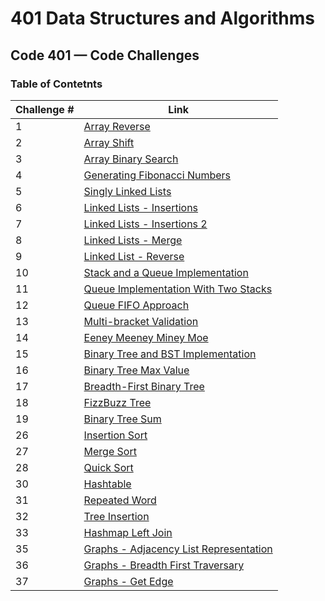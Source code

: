 # 401 Data Structures and Algorithms

## Code 401 — Code Challenges

### Table of Contetnts

Challenge # | Link
------------|-----
1 | [Array Reverse](https://github.com/bushra-401-advanced-javascript/401-data-structures-and-algorithms/tree/master/codechallenges/arrayReverse)
2 | [Array Shift](https://github.com/bushra-401-advanced-javascript/401-data-structures-and-algorithms/tree/master/codechallenges/arrayShift)
3 | [Array Binary Search](https://github.com/bushra-401-advanced-javascript/401-data-structures-and-algorithms/tree/master/codechallenges/arrayBinarySearch)
4 | [Generating Fibonacci Numbers](https://repl.it/@BshBil/Code-Challenge-04#index.js)
5 | [Singly Linked Lists](https://github.com/bushra-401-advanced-javascript/401-data-structures-and-algorithms/tree/master/codechallenges/linkedList)
6 | [Linked Lists - Insertions](https://github.com/bushra-401-advanced-javascript/401-data-structures-and-algorithms/tree/master/codechallenges/linkedList-2)
7 | [Linked Lists - Insertions 2](https://github.com/bushra-401-advanced-javascript/401-data-structures-and-algorithms/tree/ll-kth-from-end/codechallenges/linkedList-2)
8 | [Linked Lists - Merge](https://github.com/bushra-401-advanced-javascript/401-data-structures-and-algorithms/tree/queue-with-stacks/codechallenges/llMerge)
9 | [Linked List - Reverse](https://docs.google.com/spreadsheets/d/1OnEYoufah4weagyfnxbBrqBu-xrF-18vGX3A3IlxF08/edit#gid=0)
10 | [Stack and a Queue Implementation](https://github.com/bushra-401-advanced-javascript/401-data-structures-and-algorithms/tree/stack-and-queue/codechallenges/stacksAndQueues)
11 | [Queue Implementation With Two Stacks](https://github.com/bushra-401-advanced-javascript/401-data-structures-and-algorithms/tree/queue-with-stacks/codechallenges/queueWithStacks)
12 | [Queue FIFO Approach](https://github.com/bushra-401-advanced-javascript/401-data-structures-and-algorithms/tree/fifo-animal-shelter/codechallenges/fifoAnimalShelter)
13 | [Multi-bracket Validation](https://github.com/bushra-401-advanced-javascript/401-data-structures-and-algorithms/tree/master/codechallenges/multiBracketValidation)
14 | [Eeney Meeney Miney Moe](###)
15 | [Binary Tree and BST Implementation](https://github.com/bushra-401-advanced-javascript/401-data-structures-and-algorithms/tree/master/codechallenges/tree)
16 |  [Binary Tree Max Value](https://github.com/bushra-401-advanced-javascript/401-data-structures-and-algorithms/tree/find-maximum-binary-tree/codechallenges/tree/binaryTree)
17 | [Breadth-First Binary Tree](https://github.com/bushra-401-advanced-javascript/401-data-structures-and-algorithms/tree/breadth-first/codechallenges/tree/binaryTree)
18 | [FizzBuzz Tree](https://github.com/bushra-401-advanced-javascript/401-data-structures-and-algorithms/tree/master/codechallenges/fizzBuzzTree)
19 | [Binary Tree Sum](https://github.com/bushra-401-advanced-javascript/401-data-structures-and-algorithms/blob/binary-tree-sum/codechallenges/tree/binaryTree/binaryTree.js)
26 | [Insertion Sort](https://github.com/bushra-401-advanced-javascript/401-data-structures-and-algorithms/tree/master/codechallenges/insertionSort)
27 | [Merge Sort](https://github.com/bushra-401-advanced-javascript/401-data-structures-and-algorithms/tree/merge-sort/codechallenges/mergeSort)
28 | [Quick Sort](https://github.com/bushra-401-advanced-javascript/401-data-structures-and-algorithms/tree/quick-sort/codechallenges/quickSort)
30 | [Hashtable](https://github.com/bushra-401-advanced-javascript/401-data-structures-and-algorithms/tree/hashtable/codechallenges/hashtable)
31 | [Repeated Word](https://github.com/bushra-401-advanced-javascript/401-data-structures-and-algorithms/tree/repeated-word/codechallenges/repeatedWord)
32 | [Tree Insertion](https://github.com/bushra-401-advanced-javascript/401-data-structures-and-algorithms/tree/tree-intersection/codechallenges/treeIntersection)
33 | [Hashmap Left Join](https://github.com/bushra-401-advanced-javascript/401-data-structures-and-algorithms/tree/left-join/codechallenges/leftJoin)
35 | [Graphs - Adjacency List Representation](https://github.com/bushra-401-advanced-javascript/401-data-structures-and-algorithms/tree/graph/codechallenges/graph)
36 | [Graphs - Breadth First Traversary](https://github.com/bushra-401-advanced-javascript/401-data-structures-and-algorithms/tree/breadth-first-graph/codechallenges/breadthFirst)
37 | [Graphs - Get Edge](https://github.com/bushra-401-advanced-javascript/401-data-structures-and-algorithms/tree/get-edges/codechallenges/getEdge)
